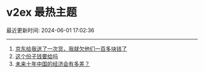 # v2ex 最热主题

最近更新时间: 2024-06-01 17:02:36

--- 
1. [京东给我送了一次货，我就欠他们一百多块钱了](https://www.v2ex.com/t/1045892) 
2. [这个份子钱要给吗](https://www.v2ex.com/t/1045903) 
3. [未来十年中国的经济会有多差？](https://www.v2ex.com/t/1045937) 
